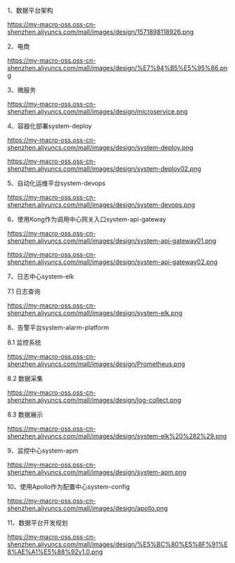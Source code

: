 1、数据平台架构

https://my-macro-oss.oss-cn-shenzhen.aliyuncs.com/mall/images/design/1571898118926.png

2、电商

https://my-macro-oss.oss-cn-shenzhen.aliyuncs.com/mall/images/design/%E7%94%B5%E5%95%86.png

3、微服务

https://my-macro-oss.oss-cn-shenzhen.aliyuncs.com/mall/images/design/microservice.png

4、容器化部署system-deploy

https://my-macro-oss.oss-cn-shenzhen.aliyuncs.com/mall/images/design/system-deploy.png

https://my-macro-oss.oss-cn-shenzhen.aliyuncs.com/mall/images/design/system-deploy02.png

5、自动化运维平台system-devops

https://my-macro-oss.oss-cn-shenzhen.aliyuncs.com/mall/images/design/system-devops.png

6、使用Kong作为调用中心网关入口system-api-gateway

https://my-macro-oss.oss-cn-shenzhen.aliyuncs.com/mall/images/design/system-api-gateway01.png

https://my-macro-oss.oss-cn-shenzhen.aliyuncs.com/mall/images/design/system-api-gateway02.png

7、日志中心system-elk

7.1 日志查询

https://my-macro-oss.oss-cn-shenzhen.aliyuncs.com/mall/images/design/system-elk.png

8、告警平台system-alarm-platform

8.1 监控系统

https://my-macro-oss.oss-cn-shenzhen.aliyuncs.com/mall/images/design/Prometheus.png

8.2 数据采集

https://my-macro-oss.oss-cn-shenzhen.aliyuncs.com/mall/images/design/log-collect.png

8.3 数据展示

https://my-macro-oss.oss-cn-shenzhen.aliyuncs.com/mall/images/design/system-elk%20%282%29.png

9、监控中心system-apm

https://my-macro-oss.oss-cn-shenzhen.aliyuncs.com/mall/images/design/system-apm.png

10、使用Apollo作为配置中心system-config

https://my-macro-oss.oss-cn-shenzhen.aliyuncs.com/mall/images/design/apollo.png

11、数据平台开发规划

https://my-macro-oss.oss-cn-shenzhen.aliyuncs.com/mall/images/design/%E5%BC%80%E5%8F%91%E8%AE%A1%E5%88%92v1.0.png

